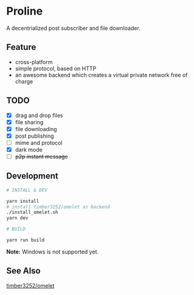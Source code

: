 # Proline

A decentrialized post subscriber and file downloader.

## Feature

- cross-platform
- simple protocol, based on HTTP
- an awesome backend which creates a virtual private network free of charge

## TODO

- [x] drag and drop files
- [x] file sharing
- [x] file downloading
- [x] post publishing
- [ ] mime and protocol
- [x] dark mode
- [ ] ~~p2p instant message~~

## Development

```bash
# INSTALL & DEV

yarn install
# install timber3252/omelet as backend
./install_omelet.sh
yarn dev

# BUILD

yarn run build
```

**Note:** Windows is not supported yet.

## See Also

[timber3252/omelet](https://github.com/timber3252/omelet)
